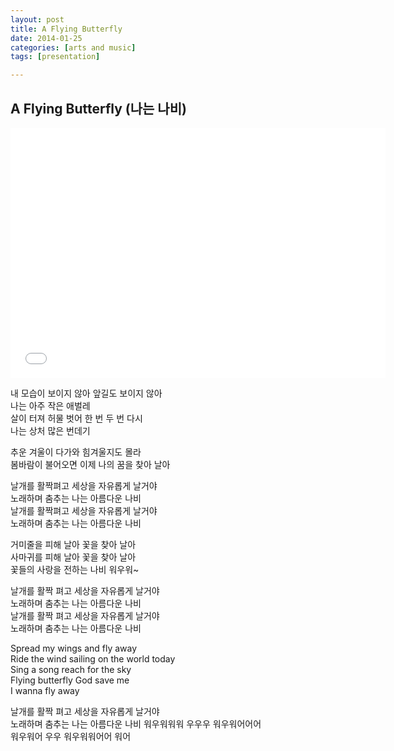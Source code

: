 ```yaml
---
layout: post
title: A Flying Butterfly
date: 2014-01-25
categories: [arts and music]
tags: [presentation]

---
```


A Flying Butterfly (나는 나비) 
---
<iframe width="600" height="400" src="//www.youtube.com/embed/Bt0jRWHnug0" frameborder="0" allowfullscreen></iframe>

내 모습이 보이지 않아 앞길도 보이지 않아  
나는 아주 작은 애벌레  
살이 터져 허물 벗어 한 번 두 번 다시  
나는 상처 많은 번데기

추운 겨울이 다가와 힘겨울지도 몰라  
봄바람이 불어오면 이제 나의 꿈을 찾아 날아


날개를 활짝펴고 세상을 자유롭게 날거야  
노래하며 춤추는 나는 아름다운 나비  
날개를 활짝펴고 세상을 자유롭게 날거야  
노래하며 춤추는 나는 아름다운 나비


거미줄을 피해 날아 꽃을 찾아 날아  
사마귀를 피해 날아 꽃을 찾아 날아  
꽃들의 사랑을 전하는 나비 워우워~



날개를 활짝 펴고 세상을 자유롭게 날거야  
노래하며 춤추는 나는 아름다운 나비  
날개를 활짝 펴고 세상을 자유롭게 날거야  
노래하며 춤추는 나는 아름다운 나비  

Spread my wings and fly away  
Ride the wind sailing on the world today  
Sing a song reach for the sky  
Flying butterfly God save me  
I wanna fly away

날개를 활짝 펴고 세상을 자유롭게 날거야  
노래하며 춤추는 나는 아름다운 나비
워우워워워 우우우 워우워어어어  
워우워어 우우 워우워워어어 워어